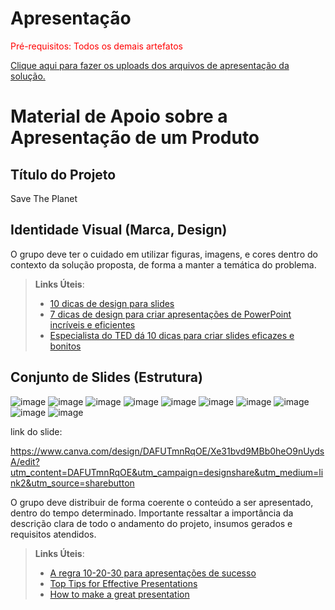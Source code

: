 # Apresentação

<span style="color:red">Pré-requisitos: Todos os demais artefatos</span>

<a href="../presentation/README.md"> Clique aqui para fazer os uploads dos arquivos de apresentação da solução.</a>

# Material de Apoio sobre a Apresentação de um Produto

## Título do Projeto

Save The Planet

## Identidade Visual (Marca, Design)

O grupo deve ter o cuidado em utilizar figuras, imagens, e cores dentro do contexto da solução proposta, de forma a manter a temática do problema.

> **Links Úteis**:
> - [10 dicas de design para slides](https://rockcontent.com/blog/design-para-slides/)
> - [7 dicas de design para criar apresentações de PowerPoint incríveis e eficientes](https://www.shutterstock.com/pt/blog/7-dicas-de-design-para-criar-apresentacoes-de-powerpoint-incriveis-e-eficientes)
> - [Especialista do TED dá 10 dicas para criar slides eficazes e bonitos](https://soap.com.br/blog/especialista-do-ted-da-10-dicas-para-criar-slides-eficazes-e-bonitos)

## Conjunto de Slides (Estrutura)

![image](https://user-images.githubusercontent.com/89558202/206908767-1118dcd0-b70e-4520-bd0e-8c8f3c1bb15f.png)
![image](https://user-images.githubusercontent.com/89558202/206908792-23c33b8d-27fb-49c5-906a-2d93863c5a4d.png)
![image](https://user-images.githubusercontent.com/89558202/206908806-cd239531-832e-431f-a9bc-4298537698ce.png)
![image](https://user-images.githubusercontent.com/89558202/206908835-d7255a5e-1538-4c4a-a9a3-d8b1f9b9a610.png)
![image](https://user-images.githubusercontent.com/89558202/206908860-4b28ef9f-5af8-4dc4-966a-2ed804eb77b0.png)
![image](https://user-images.githubusercontent.com/89558202/206908878-c694d01b-088d-4525-b472-284da4233cf7.png)
![image](https://user-images.githubusercontent.com/89558202/206908896-3b72480f-7a4d-47ec-a990-10b7e30c6dae.png)
![image](https://user-images.githubusercontent.com/89558202/206908919-2bda2664-74b0-4d1b-a1ba-05a875a3bdd7.png)
![image](https://user-images.githubusercontent.com/89558202/206908929-67bb8071-cb03-4996-bc6c-8016d8224b00.png)
![image](https://user-images.githubusercontent.com/89558202/206908940-643ecca9-2a58-4a7b-b706-649d6778cb8a.png)


link do slide: 

https://www.canva.com/design/DAFUTmnRqOE/Xe31bvd9MBb0heO9nUydsA/edit?utm_content=DAFUTmnRqOE&utm_campaign=designshare&utm_medium=link2&utm_source=sharebutton









O grupo deve distribuir de forma coerente o conteúdo a ser apresentado, dentro do tempo determinado. Importante ressaltar a importância da descrição clara de todo o andamento do projeto, insumos gerados e requisitos atendidos.
 
> **Links Úteis**:
> - [A regra 10-20-30 para apresentações de sucesso](https://revistapegn.globo.com/Noticias/noticia/2014/07/regra-10-20-30-para-apresentacoes-de-sucesso.html)
> - [Top Tips for Effective Presentations](https://www.skillsyouneed.com/present/presentation-tips.html)
> - [How to make a great presentation](https://www.ted.com/playlists/574/how_to_make_a_great_presentation)
